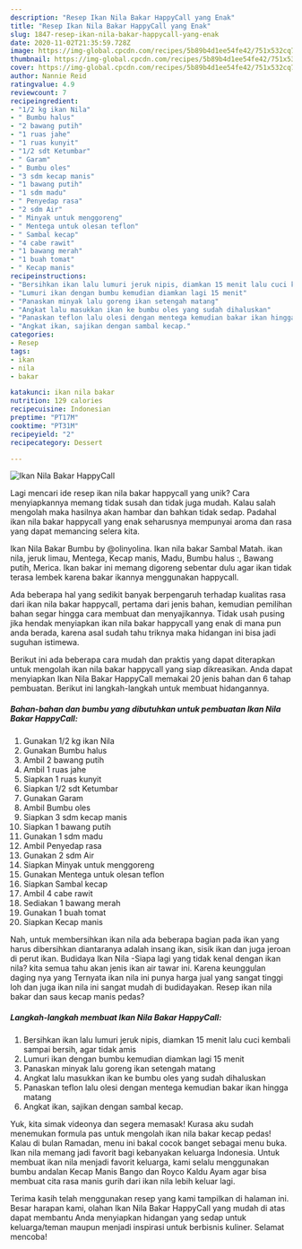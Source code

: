 ```yaml
---
description: "Resep Ikan Nila Bakar HappyCall yang Enak"
title: "Resep Ikan Nila Bakar HappyCall yang Enak"
slug: 1847-resep-ikan-nila-bakar-happycall-yang-enak
date: 2020-11-02T21:35:59.728Z
image: https://img-global.cpcdn.com/recipes/5b89b4d1ee54fe42/751x532cq70/ikan-nila-bakar-happycall-foto-resep-utama.jpg
thumbnail: https://img-global.cpcdn.com/recipes/5b89b4d1ee54fe42/751x532cq70/ikan-nila-bakar-happycall-foto-resep-utama.jpg
cover: https://img-global.cpcdn.com/recipes/5b89b4d1ee54fe42/751x532cq70/ikan-nila-bakar-happycall-foto-resep-utama.jpg
author: Nannie Reid
ratingvalue: 4.9
reviewcount: 7
recipeingredient:
- "1/2 kg ikan Nila"
- " Bumbu halus"
- "2 bawang putih"
- "1 ruas jahe"
- "1 ruas kunyit"
- "1/2 sdt Ketumbar"
- " Garam"
- " Bumbu oles"
- "3 sdm kecap manis"
- "1 bawang putih"
- "1 sdm madu"
- " Penyedap rasa"
- "2 sdm Air"
- " Minyak untuk menggoreng"
- " Mentega untuk olesan teflon"
- " Sambal kecap"
- "4 cabe rawit"
- "1 bawang merah"
- "1 buah tomat"
- " Kecap manis"
recipeinstructions:
- "Bersihkan ikan lalu lumuri jeruk nipis, diamkan 15 menit lalu cuci kembali sampai bersih, agar tidak amis"
- "Lumuri ikan dengan bumbu kemudian diamkan lagi 15 menit"
- "Panaskan minyak lalu goreng ikan setengah matang"
- "Angkat lalu masukkan ikan ke bumbu oles yang sudah dihaluskan"
- "Panaskan teflon lalu olesi dengan mentega kemudian bakar ikan hingga matang"
- "Angkat ikan, sajikan dengan sambal kecap."
categories:
- Resep
tags:
- ikan
- nila
- bakar

katakunci: ikan nila bakar 
nutrition: 129 calories
recipecuisine: Indonesian
preptime: "PT17M"
cooktime: "PT31M"
recipeyield: "2"
recipecategory: Dessert

---
```



![Ikan Nila Bakar HappyCall](https://img-global.cpcdn.com/recipes/5b89b4d1ee54fe42/751x532cq70/ikan-nila-bakar-happycall-foto-resep-utama.jpg)

Lagi mencari ide resep ikan nila bakar happycall yang unik? Cara menyiapkannya memang tidak susah dan tidak juga mudah. Kalau salah mengolah maka hasilnya akan hambar dan bahkan tidak sedap. Padahal ikan nila bakar happycall yang enak seharusnya mempunyai aroma dan rasa yang dapat memancing selera kita.

Ikan Nila Bakar Bumbu by @olinyolina. Ikan nila bakar Sambal Matah. ikan nila, jeruk limau, Mentega, Kecap manis, Madu, Bumbu halus :, Bawang putih, Merica. Ikan bakar ini memang digoreng sebentar dulu agar ikan tidak terasa lembek karena bakar ikannya menggunakan happycall.

Ada beberapa hal yang sedikit banyak berpengaruh terhadap kualitas rasa dari ikan nila bakar happycall, pertama dari jenis bahan, kemudian pemilihan bahan segar hingga cara membuat dan menyajikannya. Tidak usah pusing jika hendak menyiapkan ikan nila bakar happycall yang enak di mana pun anda berada, karena asal sudah tahu triknya maka hidangan ini bisa jadi suguhan istimewa.


Berikut ini ada beberapa cara mudah dan praktis yang dapat diterapkan untuk mengolah ikan nila bakar happycall yang siap dikreasikan. Anda dapat menyiapkan Ikan Nila Bakar HappyCall memakai 20 jenis bahan dan 6 tahap pembuatan. Berikut ini langkah-langkah untuk membuat hidangannya.

<!--inarticleads1-->

##### Bahan-bahan dan bumbu yang dibutuhkan untuk pembuatan Ikan Nila Bakar HappyCall:

1. Gunakan 1/2 kg ikan Nila
1. Gunakan  Bumbu halus
1. Ambil 2 bawang putih
1. Ambil 1 ruas jahe
1. Siapkan 1 ruas kunyit
1. Siapkan 1/2 sdt Ketumbar
1. Gunakan  Garam
1. Ambil  Bumbu oles
1. Siapkan 3 sdm kecap manis
1. Siapkan 1 bawang putih
1. Gunakan 1 sdm madu
1. Ambil  Penyedap rasa
1. Gunakan 2 sdm Air
1. Siapkan  Minyak untuk menggoreng
1. Gunakan  Mentega untuk olesan teflon
1. Siapkan  Sambal kecap
1. Ambil 4 cabe rawit
1. Sediakan 1 bawang merah
1. Gunakan 1 buah tomat
1. Siapkan  Kecap manis


Nah, untuk membersihkan ikan nila ada beberapa bagian pada ikan yang harus dibersihkan diantaranya adalah insang ikan, sisik ikan dan juga jeroan di perut ikan. Budidaya Ikan Nila -Siapa lagi yang tidak kenal dengan ikan nila? kita semua tahu akan jenis ikan air tawar ini. Karena keunggulan daging nya yang Ternyata ikan nila ini punya harga jual yang sangat tinggi loh dan juga ikan nila ini sangat mudah di budidayakan. Resep ikan nila bakar dan saus kecap manis pedas? 

<!--inarticleads2-->

##### Langkah-langkah membuat Ikan Nila Bakar HappyCall:

1. Bersihkan ikan lalu lumuri jeruk nipis, diamkan 15 menit lalu cuci kembali sampai bersih, agar tidak amis
1. Lumuri ikan dengan bumbu kemudian diamkan lagi 15 menit
1. Panaskan minyak lalu goreng ikan setengah matang
1. Angkat lalu masukkan ikan ke bumbu oles yang sudah dihaluskan
1. Panaskan teflon lalu olesi dengan mentega kemudian bakar ikan hingga matang
1. Angkat ikan, sajikan dengan sambal kecap.


Yuk, kita simak videonya dan segera memasak! Kurasa aku sudah menemukan formula pas untuk mengolah ikan nila bakar kecap pedas! Kalau di bulan Ramadan, menu ini bakal cocok banget sebagai menu buka. Ikan nila memang jadi favorit bagi kebanyakan keluarga Indonesia. Untuk membuat ikan nila menjadi favorit keluarga, kami selalu menggunakan bumbu andalan Kecap Manis Bango dan Royco Kaldu Ayam agar bisa membuat cita rasa manis gurih dari ikan nila lebih keluar lagi. 

Terima kasih telah menggunakan resep yang kami tampilkan di halaman ini. Besar harapan kami, olahan Ikan Nila Bakar HappyCall yang mudah di atas dapat membantu Anda menyiapkan hidangan yang sedap untuk keluarga/teman maupun menjadi inspirasi untuk berbisnis kuliner. Selamat mencoba!
